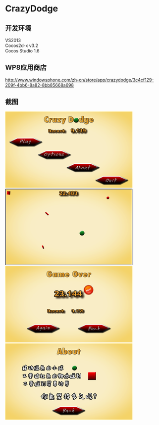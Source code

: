 # CrazyDodge
## 开发环境
VS2013 <br/>
Cocos2d-x v3.2 <br/>
Cocos Studio 1.6
## WP8应用商店
http://www.windowsphone.com/zh-cn/store/app/crazydodge/3c4cf129-209f-4bb6-8a82-8bb85668a698
## 截图
![1](./img/1.png)
![2](./img/2.png)
![3](./img/3.png)
![4](./img/4.png)
